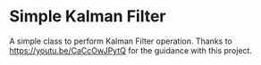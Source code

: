 # Simple Kalman Filter
A simple class to perform Kalman Filter operation.
Thanks to https://youtu.be/CaCcOwJPytQ for the guidance with this project.
